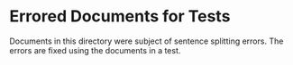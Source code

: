 # Errored Documents for Tests

Documents in this directory were subject of sentence splitting errors. The errors are fixed
using the documents in a test.